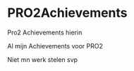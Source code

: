 # PRO2Achievements
Pro2 Achievements hierin

Al mijn Achievements voor PRO2 

Niet mn werk stelen svp 
